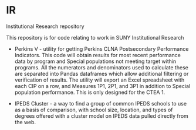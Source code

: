 # IR
Institutional Research repository

This repository is for code relating to work in SUNY Institutional Research 

* Perkins V - utility for getting Perkins CLNA Postsecondary Performance Indicators. This code will obtain results for most recent performance data by program and Special populations not meeting target within programs. All the numerators and denominators used to calculate these are separated into Pandas dataframes which allow additional filtering or verification of results. The utility will export an Excel spreadsheet with each CIP on a row, and Measures 1P1, 2P1, and 3P1 in addition to Special population performance. This is only designed for the CTEA 1.

* IPEDS Cluster - a way to find a group of common IPEDS schools to use as a basis of comparison, with school size, location, and types of degrees offered with a cluster model on IPEDS data pulled directly from the web.
